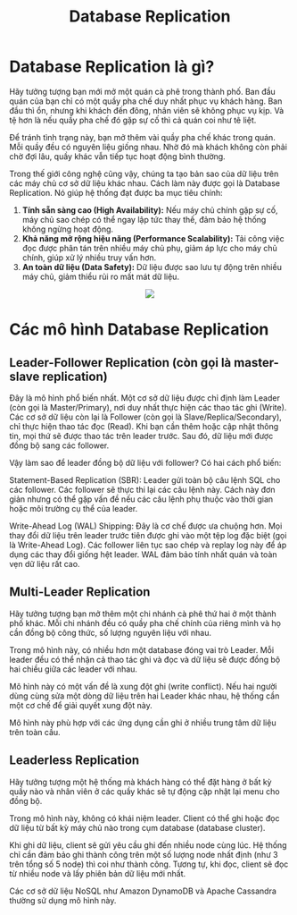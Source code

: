 ﻿---
url: [/post/database-replication]
title: "Database Replication"
$attribute: PostMetadata(Id = 1, Title = "Database Replication", Category = "System Design", LastModified = "25-09-2025")
$layout: BlogContentLayout
---

# Database Replication là gì?

Hãy tưởng tượng bạn mới mở một quán cà phê trong thành phố. 
Ban đầu quán của bạn chỉ có một quầy pha chế duy nhất phục vụ khách hàng. 
Ban đầu thì ổn, nhưng khi khách đến đông, nhân viên sẽ không phục vụ kịp. 
Và tệ hơn là nếu quầy pha chế đó gặp sự cố thì cả quán coi như tê liệt.

Để tránh tình trạng này, bạn mở thêm vài quầy pha chế khác trong quán. 
Mỗi quầy đều có nguyên liệu giống nhau. Nhờ đó mà khách không còn phải chờ đợi lâu, 
quầy khác vẫn tiếp tục hoạt động bình thường.

Trong thế giới công nghệ cũng vậy, chúng ta tạo bản sao của dữ liệu trên các máy chủ cơ sở dữ liệu khác nhau. 
Cách làm này được gọi là Database Replication. Nó giúp hệ thống đạt được ba mục tiêu chính:
1. **Tính sẵn sàng cao (High Availability):** Nếu máy chủ chính gặp sự cố, 
máy chủ sao chép có thể ngay lập tức thay thế, đảm bảo hệ thống không ngừng hoạt động.
2. **Khả năng mở rộng hiệu năng (Performance Scalability):** Tải công việc đọc được phân tán 
trên nhiều máy chủ phụ, giảm áp lực cho máy chủ chính, giúp xử lý nhiều truy vấn hơn.
3. **An toàn dữ liệu (Data Safety):** Dữ liệu được sao lưu tự động trên nhiều máy chủ, 
giảm thiểu rủi ro mất mát dữ liệu.

<center>
<img src="/leader-follower.webp"  />
</center>

# Các mô hình Database Replication

## Leader-Follower Replication (còn gọi là master-slave replication)

Đây là mô hình phổ biến nhất. Một cơ sở dữ liệu được chỉ định làm Leader 
(còn gọi là Master/Primary), nơi duy nhất thực hiện các thao tác ghi (Write). 
Các cơ sở dữ liệu còn lại là Follower (còn gọi là Slave/Replica/Secondary), chỉ thực hiện 
thao tác đọc (Read).
Khi bạn cần thêm hoặc cập nhật thông tin, mọi thứ sẽ được thao tác trên leader trước. 
Sau đó, dữ liệu mới được đồng bộ sang các follower. 

Vậy làm sao để leader đồng bộ dữ liệu với follower?
Có hai cách phổ biến:

Statement-Based Replication (SBR): Leader gửi toàn bộ câu lệnh SQL cho các follower. 
Các follower sẽ thực thi lại các câu lệnh này. Cách này đơn giản nhưng có thể gặp vấn đề 
nếu các câu lệnh phụ thuộc vào thời gian hoặc môi trường cụ thể của leader.

Write-Ahead Log (WAL) Shipping: Đây là cơ chế được ưa chuộng hơn. Mọi thay đổi dữ liệu trên 
leader trước tiên được ghi vào một tệp log đặc biệt (gọi là Write-Ahead Log). 
Các follower liên tục sao chép và replay log này để áp dụng các thay đổi giống hệt leader. 
WAL đảm bảo tính nhất quán và toàn vẹn dữ liệu rất cao.

## Multi-Leader Replication

Hãy tưởng tượng bạn mở thêm một chi nhánh cà phê thứ hai ở một thành phố khác. 
Mỗi chi nhánh đều có quầy pha chế chính của riêng mình và họ cần đồng bộ công thức, 
số lượng nguyên liệu với nhau.

Trong mô hình này, có nhiều hơn một database đóng vai trò Leader. 
Mỗi leader đều có thể nhận cả thao tác ghi và đọc và dữ liệu sẽ được đồng bộ hai chiều giữa các leader với nhau.

Mô hình này có một vấn đề là xung đột ghi (write conflict). Nếu hai người dùng cùng sửa một 
dòng dữ liệu trên hai Leader khác nhau, hệ thống cần một cơ chế để giải quyết xung đột này.

Mô hình này phù hợp với các ứng dụng cần ghi ở nhiều trung tâm dữ liệu trên toàn cầu.


## Leaderless Replication

Hãy tưởng tượng một hệ thống mà khách hàng có thể đặt hàng ở bất kỳ quầy nào và 
nhân viên ở các quầy khác sẽ tự động cập nhật lại menu cho đồng bộ.

Trong mô hình này, không có khái niệm leader. Client có thể ghi hoặc đọc dữ liệu từ 
bất kỳ máy chủ nào trong cụm database (database cluster).

Khi ghi dữ liệu, client sẽ gửi yêu cầu ghi đến nhiều node cùng lúc. 
Hệ thống chỉ cần đảm bảo ghi thành công trên một số lượng node nhất định 
(như 3 trên tổng số 5 node) thì coi như thành công. Tương tự, khi đọc, client sẽ đọc 
từ nhiều node và lấy phiên bản dữ liệu mới nhất.

Các cơ sở dữ liệu NoSQL như Amazon DynamoDB và Apache Cassandra thường sử dụng mô hình này.
